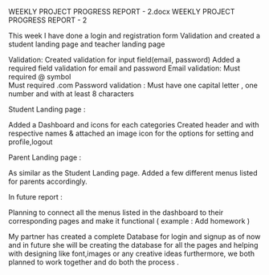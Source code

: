 WEEKLY PROJECT PROGRESS REPORT - 2.docx
                        WEEKLY PROJECT PROGRESS REPORT - 2  


This week I have done a login and registration form Validation and created a student landing page and teacher landing page   

Validation:
Created validation for input field(email, password)
Added a required field validation for email and password
Email validation:
Must required @ symbol   
Must required .com
Password validation : 
Must have one capital letter , one number and with at least 8 characters  

Student Landing page :  

Added a Dashboard and icons for each categories 
Created header and with respective names & attached an image icon for the options for setting and profile,logout   


Parent Landing page : 
  
As similar as the Student Landing page. Added a few different menus listed for parents accordingly.   

In future report : 

Planning to connect all the menus listed in the dashboard to their corresponding pages and make it functional ( example : Add homework )   


My partner has created a complete Database for login and signup as of now and in future she will be creating the database for all the pages and helping with designing like font,images or any creative ideas furthermore,  we both planned to work together and do both the process . 




